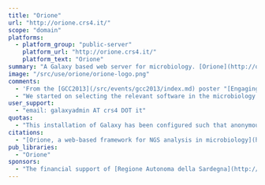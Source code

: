 ```yaml
---
title: "Orione"
url: "http://orione.crs4.it/"
scope: "domain"
platforms:
  - platform_group: "public-server"
    platform_url: "http://orione.crs4.it/"
    platform_text: "Orione"
summary: "A Galaxy based web server for microbiology. [Orione](http://orione.crs4.it/) includes all post mapping or assembling steps from scaffolding to complete annotation pipelines. "
image: "/src/use/orione/orione-logo.png"
comments:
  - 'From the [GCC2013](/src/events/gcc2013/index.md) poster "[Engaging Galaxy in Microbiology](/src/events/gcc2013/abstracts/posters/index.md#p7-engaging-galaxy-in-microbiology)"'
  - "We started on selecting the relevant software in the microbiology area, developing then all the necessary tools to integrate them into the Galaxy ecosystem. In addition to that, we made available several specialized workflows covering major applications such as bacterial resequencing, de novo assembly, scaffolding, bacterial RNA-seq, gene annotation and metagenomics."
user_support:
  - "email: galaxyadmin AT crs4 DOT it"
quotas:
  - "This installation of Galaxy has been configured such that anonymous users can operate in a limited way. If you need to store data on this website and/or use advanced Galaxy features such as sharing and workflows, please send us an email (galaxyadmin AT crs4 DOT it) with a short request."
citations:
  - "[Orione, a web-based framework for NGS analysis in microbiology](https://doi.org/10.1093/bioinformatics/btu135), by Gianmauro Cuccuru, Massimiliano Orsini, Andrea Pinna, Andrea Sbardellati, Nicola Soranzo, Antonella Travaglione, Paolo Uva, Gianluigi Zanetti, Giorgio Fotia; *Bioinformatics* (10 March 2014)"
pub_libraries:
  - "Orione"
sponsors:
  - "The financial support of [Regione Autonoma della Sardegna](http://www.regione.sardegna.it/ ) (RAS) is gratefully acknowledged."
---
```

